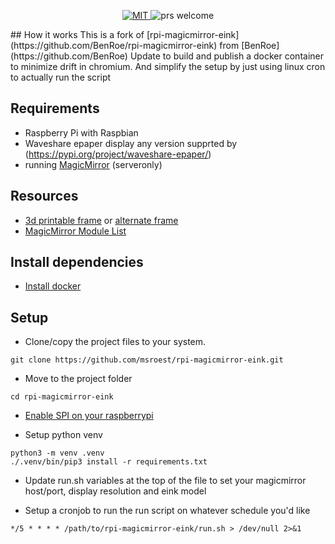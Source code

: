 
<p align="center">
  <a href="/LICENSE">
    <img src="https://img.shields.io/github/license/BenRoe/rpi-magicmirror-eink.svg" alt="MIT">
  </a>
  <img src="https://img.shields.io/badge/PRs-welcome-brightgreen.svg" alt="prs welcome">
</p>
## How it works
This is a fork of [rpi-magicmirror-eink](https://github.com/BenRoe/rpi-magicmirror-eink) from [BenRoe](https://github.com/BenRoe)
Update to build and publish a docker container to minimize drift in chromium.  And simplify the setup by just using linux cron to actually run the script


## Requirements
- Raspberry Pi with Raspbian
- Waveshare epaper display any version supprted by (https://pypi.org/project/waveshare-epaper/)
- running [MagicMirror](https://github.com/MichMich/MagicMirror#server-only) (serveronly)

## Resources
- [3d printable frame](https://www.thingiverse.com/thing:3382910) or [alternate frame](https://www.printables.com/model/324984-waveshare-75-screen-and-rasberry-pi-case_)
- [MagicMirror Module List](https://github.com/MichMich/MagicMirror/wiki/3rd-Party-Modules)

## Install dependencies

  - [Install docker](https://docs.docker.com/engine/install/raspberry-pi-os/#install-using-the-convenience-script)

## Setup
- Clone/copy the project files to your system.
```shell
git clone https://github.com/msroest/rpi-magicmirror-eink.git
```

- Move to the project folder
```shell
cd rpi-magicmirror-eink
```
- [Enable SPI on your raspberrypi](https://www.raspberrypi-spy.co.uk/2014/08/enabling-the-spi-interface-on-the-raspberry-pi/)

- Setup python venv
```shell
python3 -m venv .venv
./.venv/bin/pip3 install -r requirements.txt

```
- Update run.sh variables at the top of the file to set your magicmirror host/port, display resolution and eink model

- Setup a cronjob to run the run script on whatever schedule you'd like
```
*/5 * * * * /path/to/rpi-magicmirror-eink/run.sh > /dev/null 2>&1
```

